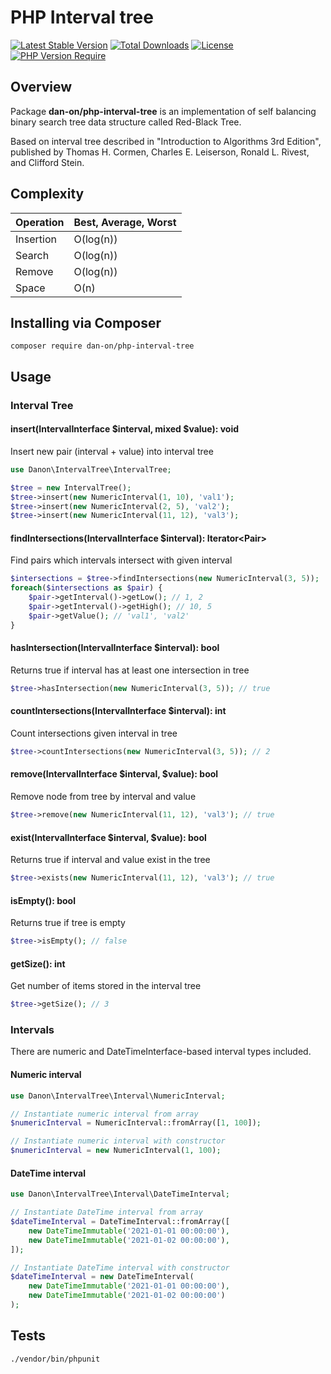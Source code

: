 # PHP Interval tree
[![Latest Stable Version](http://poser.pugx.org/dan-on/php-interval-tree/v)](https://packagist.org/packages/dan-on/php-interval-tree) [![Total Downloads](http://poser.pugx.org/dan-on/php-interval-tree/downloads)](https://packagist.org/packages/dan-on/php-interval-tree) [![License](http://poser.pugx.org/dan-on/php-interval-tree/license)](https://packagist.org/packages/dan-on/php-interval-tree) [![PHP Version Require](http://poser.pugx.org/dan-on/php-interval-tree/require/php)](https://packagist.org/packages/dan-on/php-interval-tree)

## Overview

Package **dan-on/php-interval-tree** is an implementation of self balancing binary search tree data structure called Red-Black Tree.

Based on interval tree described in "Introduction to Algorithms 3rd Edition", published by Thomas H. Cormen, Charles E. Leiserson, Ronald L. Rivest, and Clifford Stein.

## Complexity

| Operation | Best, Average, Worst   |
|-----------|------------------------|
| Insertion | O(log(n))              |
| Search    | O(log(n))              |
| Remove    | O(log(n))              |
| Space     | O(n)                   |

## Installing via Composer

```
composer require dan-on/php-interval-tree
```

## Usage

### Interval Tree

#### insert(IntervalInterface $interval, mixed $value): void
Insert new pair (interval + value) into interval tree
```php
use Danon\IntervalTree\IntervalTree;

$tree = new IntervalTree();
$tree->insert(new NumericInterval(1, 10), 'val1');
$tree->insert(new NumericInterval(2, 5), 'val2');
$tree->insert(new NumericInterval(11, 12), 'val3');
```

#### findIntersections(IntervalInterface $interval): Iterator\<Pair>
Find pairs which intervals intersect with given interval
```php
$intersections = $tree->findIntersections(new NumericInterval(3, 5));
foreach($intersections as $pair) {
    $pair->getInterval()->getLow(); // 1, 2
    $pair->getInterval()->getHigh(); // 10, 5
    $pair->getValue(); // 'val1', 'val2'
}
```

#### hasIntersection(IntervalInterface $interval): bool
Returns true if interval has at least one intersection in tree
```php
$tree->hasIntersection(new NumericInterval(3, 5)); // true
```

#### countIntersections(IntervalInterface $interval): int
Count intersections given interval in tree
```php
$tree->countIntersections(new NumericInterval(3, 5)); // 2
```

#### remove(IntervalInterface $interval, $value): bool
Remove node from tree by interval and value
```php
$tree->remove(new NumericInterval(11, 12), 'val3'); // true
```

#### exist(IntervalInterface $interval, $value): bool
Returns true if interval and value exist in the tree
```php
$tree->exists(new NumericInterval(11, 12), 'val3'); // true
```

#### isEmpty(): bool
Returns true if tree is empty
```php
$tree->isEmpty(); // false
```

#### getSize(): int
Get number of items stored in the interval tree
```php
$tree->getSize(); // 3
```

### Intervals

There are numeric and DateTimeInterface-based interval types included.

#### Numeric interval

```php
use Danon\IntervalTree\Interval\NumericInterval;

// Instantiate numeric interval from array
$numericInterval = NumericInterval::fromArray([1, 100]);

// Instantiate numeric interval with constructor
$numericInterval = new NumericInterval(1, 100);
```

#### DateTime interval
```php
use Danon\IntervalTree\Interval\DateTimeInterval;

// Instantiate DateTime interval from array
$dateTimeInterval = DateTimeInterval::fromArray([
    new DateTimeImmutable('2021-01-01 00:00:00'),
    new DateTimeImmutable('2021-01-02 00:00:00'),
]);

// Instantiate DateTime interval with constructor
$dateTimeInterval = new DateTimeInterval(
    new DateTimeImmutable('2021-01-01 00:00:00'), 
    new DateTimeImmutable('2021-01-02 00:00:00')
);
```

## Tests

```
./vendor/bin/phpunit
```
